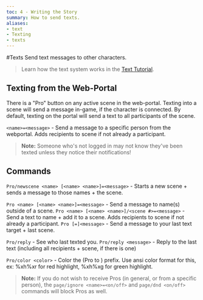 ```yaml
---
toc: 4 - Writing the Story
summary: How to send texts.
aliases:
- text
- Texting
- texts
---
```

#Texts
Send text messages to other characters.

> Learn how the text system works in the [Text Tutorial](/help/Pro_tutorial).

## Texting from the Web-Portal
There is a "Pro" button on any active scene in the web-portal. Texting into a scene will send a message in-game, if the character is connected. By default, texting on the portal will send a text to all participants of the scene.

`<name>=<message>` - Send a message to a specific person from the webportal. Adds recipients to scene if not already a participant.

>  **Note:** Someone who's not logged in may not know they've been texted unless they notice their notifications!

## Commands
`Pro/newscene <name> [<name> <name>]=<message>` - Starts a new scene + sends a message to those names + the scene.

`Pro <name> [<name> <name>]=<message>` - Send a message to name(s) outside of a scene.
`Pro <name> [<name> <name>]/<scene #>=<message>` - Send a text to name + add it to a scene. Adds recipients to scene if not already a participant.
`Pro [=]<message>` - Send a message to your last text target + last scene.

`Pro/reply` - See who last texted you.
`Pro/reply <message>` - Reply to the last text (including all recipients + scene, if there is one)

`Pro/color <color>` - Color the (Pro to <name>) prefix. Use ansi color format for this, ex: \%xh\%xr for red highlight, \%xh\%xg for green highlight.

>  **Note:** If you do not wish to receive Pros (in general, or from a specific person), the `page/ignore <name>=<on/off>` and `page/dnd <on/off>` commands will block Pros as well.
